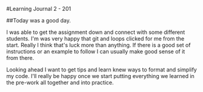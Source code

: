 #Learning Journal 2 - 201

##Today was a good day. 

I was able to get the assignment down and connect with some different students. I'm was very happy that git and loops clicked for me from the start. Really I think that's luck more than anything. If there is a good set of instructions or an example to follow I can usually make good sense of it from there.

Looking ahead I want to get tips and learn knew ways to format and simplify my code. I'll really be happy once we start putting everything we learned in the pre-work all together and into practice.
